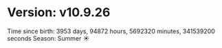 # Version: v10.9.26
Time since birth: 3953 days, 94872 hours, 5692320 minutes, 341539200 seconds
Season: Summer ☀️

